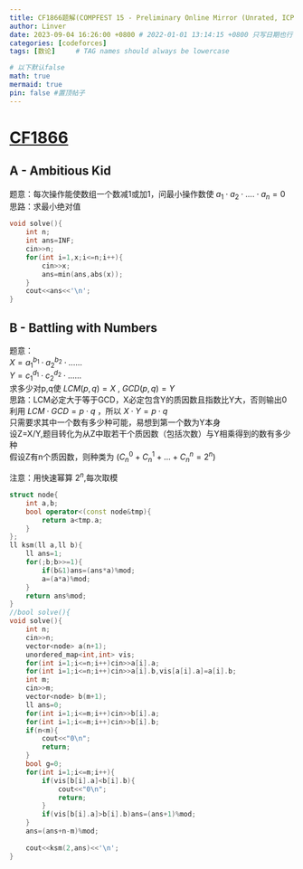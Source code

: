 ```yaml
---
title: CF1866题解(COMPFEST 15 - Preliminary Online Mirror (Unrated, ICPC Rules, Teams Preferred))
author: Linver
date: 2023-09-04 16:26:00 +0800 # 2022-01-01 13:14:15 +0800 只写日期也行；不写秒也行；这样也行 2022-03-09T00:55:42+08:00
categories: [codeforces]
tags: [数论]     # TAG names should always be lowercase

# 以下默认false
math: true
mermaid: true
pin: false #置顶帖子
---
```

# [CF1866](https://mirror.codeforces.com/contest/1866)
## A - Ambitious Kid
题意：每次操作能使数组一个数减1或加1，问最小操作数使 $a_1 \cdot a_2 \cdot .... \cdot a_n=0$  
思路：求最小绝对值
```C++
void solve(){
	int n;
	int ans=INF;
	cin>>n;
	for(int i=1,x;i<=n;i++){
		cin>>x;
		ans=min(ans,abs(x));
	}
	cout<<ans<<'\n';
}
```
## B - Battling with Numbers
题意：  
$X=a_1^{b_1}\cdot a_2^{b_2}\cdot......$  
$Y=c_1^{d_1}\cdot c_2^{d_2}\cdot......$  
求多少对p,q使 $LCM(p,q)=X$    ,   $GCD(p,q)=Y$  
思路：LCM必定大于等于GCD，X必定包含Y的质因数且指数比Y大，否则输出0  
利用 $LCM\cdot GCD=p\cdot q$ ，所以 $X\cdot Y=p\cdot q$  
只需要求其中一个数有多少种可能，易想到第一个数为Y本身  
设Z=X/Y,题目转化为从Z中取若干个质因数（包括次数）与Y相乘得到的数有多少种  
假设Z有n个质因数，则种类为  ($C^{0}_{n}+C^{1}_{n}+...+C^{n}_{n}=2^n$)  
    
注意：用快速幂算 $2^n$,每次取模
```c++
struct node{
	int a,b;
	bool operator<(const node&tmp){
		return a<tmp.a;
	}
};
ll ksm(ll a,ll b){
	ll ans=1;
	for(;b;b>>=1){
		if(b&1)ans=(ans*a)%mod;
		a=(a*a)%mod;
	}
	return ans%mod;
}
//bool solve(){
void solve(){
	int n;
	cin>>n;
	vector<node> a(n+1);
	unordered_map<int,int> vis;
	for(int i=1;i<=n;i++)cin>>a[i].a;
	for(int i=1;i<=n;i++)cin>>a[i].b,vis[a[i].a]=a[i].b;
	int m;
	cin>>m;
	vector<node> b(m+1);
	ll ans=0;
	for(int i=1;i<=m;i++)cin>>b[i].a;
	for(int i=1;i<=m;i++)cin>>b[i].b;
	if(n<m){
		cout<<"0\n";
		return;
	}
	bool g=0;
	for(int i=1;i<=m;i++){
		if(vis[b[i].a]<b[i].b){
			cout<<"0\n";
			return;
		}
		if(vis[b[i].a]>b[i].b)ans=(ans+1)%mod;
	}
	ans=(ans+n-m)%mod;
 
	cout<<ksm(2,ans)<<'\n';
}
```

